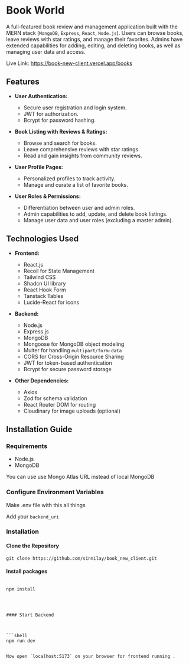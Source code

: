 

# Book World

A full-featured book review and management application built with the MERN stack (`MongoDB`, `Express`, `React`, `Node.js`). Users can browse books, leave reviews with star ratings, and manage their favorites. Admins have extended capabilities for adding, editing, and deleting books, as well as managing user data and access.

Live Link: https://book-new-client.vercel.app/books

## Features

- **User Authentication:**

  - Secure user registration and login system.
  - JWT for authorization.
  - Bcrypt for password hashing.

- **Book Listing with Reviews & Ratings:**

  - Browse and search for books.
  - Leave comprehensive reviews with star ratings.
  - Read and gain insights from community reviews.

- **User Profile Pages:**

  - Personalized profiles to track activity.
  - Manage and curate a list of favorite books.


- **User Roles & Permissions:**
  - Differentiation between user and admin roles.
  - Admin capabilities to add, update, and delete book listings.
  - Manage user data and user roles (excluding a master admin).

## Technologies Used

- **Frontend:**

  - React.js
  - Recoil for State Management
  - Tailwind CSS
  - Shadcn UI library
  - React Hook Form
  - Tanstack Tables
  - Lucide-React for icons

- **Backend:**

  - Node.js
  - Express.js
  - MongoDB
  - Mongoose for MongoDB object modeling
  - Multer for handling `multipart/form-data`
  - CORS for Cross-Origin Resource Sharing
  - JWT for token-based authentication
  - Bcrypt for secure password storage

- **Other Dependencies:**
  - Axios
  - Zod for schema validation
  - React Router DOM for routing
  - Cloudinary for image uploads (optional)

## Installation Guide

### Requirements

- Node.js
- MongoDB

You can use use Mongo Atlas URL instead of local MongoDB

### Configure Environment Variables

 Make .env file with this all things

Add your `backend_uri`

### Installation

#### Clone the Repository

```shell
git clone https://github.com/sinnilay/book_new_client.git

```

#### Install packages

```shell

npm install




#### Start Backend



```shell
npm run dev


Now open `localhost:5173` on your browser for frontend running .



